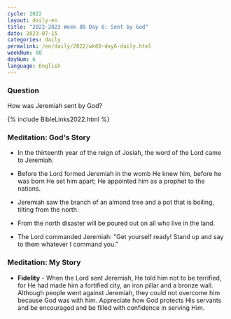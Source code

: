 ```yaml
---
cycle: 2022
layout: daily-en
title: "2022-2023 Week 80 Day 6: Sent by God"
date: 2023-07-15
categories: daily
permalink: /en/daily/2022/wk80-day6-daily.html
weekNum: 80
dayNum: 6
language: English
---
```


### Question     
How was Jeremiah sent by God?

{% include BibleLinks2022.html %} 

### Meditation: God's Story   
+ In the thirteenth year of the reign of Josiah, the word of the Lord came to Jeremiah. 

+ Before the Lord formed Jeremiah in the womb He knew him, before he was born He set him apart; He appointed him as a prophet to the nations. 

+ Jeremiah saw the branch of an almond tree and a pot that is boiling, tilting from the north. 

+ From the north disaster will be poured out on all who live in the land. 

+ The Lord commanded Jeremiah: "Get yourself ready! Stand up and say to them whatever I command you." 

### Meditation: My Story   
+ **Fidelity** - When the Lord sent Jeremiah, He told him not to be terrified, for He had made him a fortified city, an iron pillar and a bronze wall. Although people went against Jeremiah, they could not overcome him because God was with him. Appreciate how God protects His servants and be encouraged and be filled with confidence in serving Him. 

